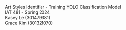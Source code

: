 Art Styles Identifier - Training YOLO Classification Model </br>
IAT 481 - Spring 2024 </br>
Kasey Le (301479381) </br> 
Grace Kim (301321070) </br>
